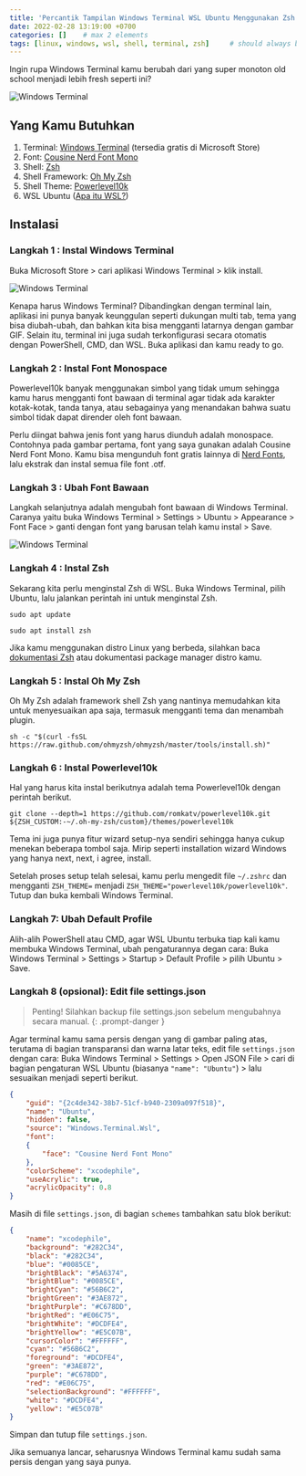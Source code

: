 ```yaml
---
title: 'Percantik Tampilan Windows Terminal WSL Ubuntu Menggunakan Zsh (Z shell)'
date: 2022-02-28 13:19:00 +0700
categories: []    # max 2 elements
tags: [linux, windows, wsl, shell, terminal, zsh]     # should always be lowercase. min = 0, max = infinity
---
```


Ingin rupa Windows Terminal kamu berubah dari yang super monoton old school menjadi lebih fresh seperti ini?

![Windows Terminal](https://raw.githubusercontent.com/xcodephile/xcodephile.github.io/main/assets/img/posts/windows-terminal-after-before.png)

## Yang Kamu Butuhkan
1. Terminal: [Windows Terminal](https://www.microsoft.com/en-us/p/windows-terminal/9n0dx20hk701#activetab=pivot:overviewtab) (tersedia gratis di Microsoft Store)
2. Font: [Cousine Nerd Font Mono](https://www.nerdfonts.com/font-downloads)
3. Shell: [Zsh](https://github.com/zsh-users/zsh)
4. Shell Framework: [Oh My Zsh](https://github.com/ohmyzsh/ohmyzsh)
4. Shell Theme: [Powerlevel10k](https://github.com/romkatv/powerlevel10k)
5. WSL Ubuntu ([Apa itu WSL?](https://xcodephile.github.io/posts/perintah-linux-di-windows))

## Instalasi

### Langkah 1 : Instal Windows Terminal

Buka Microsoft Store > cari aplikasi Windows Terminal > klik install.

![Windows Terminal](https://raw.githubusercontent.com/xcodephile/xcodephile.github.io/main/assets/img/posts/windows-terminal-store.png)

Kenapa harus Windows Terminal? Dibandingkan dengan terminal lain, aplikasi ini punya banyak keunggulan seperti dukungan multi tab, tema yang bisa diubah-ubah, dan bahkan kita bisa mengganti latarnya dengan gambar GIF. Selain itu, terminal ini juga sudah terkonfigurasi secara otomatis dengan PowerShell, CMD, dan WSL. Buka aplikasi dan kamu ready to go.

### Langkah 2 : Instal Font Monospace

Powerlevel10k banyak menggunakan simbol yang tidak umum sehingga kamu harus mengganti font bawaan di terminal agar tidak ada karakter kotak-kotak, tanda tanya, atau sebagainya yang menandakan bahwa suatu simbol tidak dapat dirender oleh font bawaan.

Perlu diingat bahwa jenis font yang harus diunduh adalah monospace. Contohnya pada gambar pertama, font yang saya gunakan adalah Cousine Nerd Font Mono. Kamu bisa mengunduh font gratis lainnya di [Nerd Fonts](https://www.nerdfonts.com/font-downloads), lalu ekstrak dan instal semua file font .otf.

### Langkah 3 : Ubah Font Bawaan

Langkah selanjutnya adalah mengubah font bawaan di Windows Terminal. Caranya yaitu buka Windows Terminal > Settings > Ubuntu > Appearance > Font Face > ganti dengan font yang barusan telah kamu instal > Save.

![Windows Terminal](https://raw.githubusercontent.com/xcodephile/xcodephile.github.io/main/assets/img/posts/windows-terminal-setting-font-face.png)

### Langkah 4 : Instal Zsh

Sekarang kita perlu menginstal Zsh di WSL. Buka Windows Terminal, pilih Ubuntu, lalu jalankan perintah ini untuk menginstal Zsh.

```shell
sudo apt update
```

```shell
sudo apt install zsh
```

Jika kamu menggunakan distro Linux yang berbeda, silahkan baca [dokumentasi Zsh](https://zsh.sourceforge.io/) atau dokumentasi package manager distro kamu. 

### Langkah 5 : Instal Oh My Zsh

Oh My Zsh adalah framework shell Zsh yang nantinya memudahkan kita untuk menyesuaikan apa saja, termasuk mengganti tema dan menambah plugin.

```shell
sh -c "$(curl -fsSL https://raw.github.com/ohmyzsh/ohmyzsh/master/tools/install.sh)"
```

### Langkah 6 : Instal Powerlevel10k

Hal yang harus kita instal berikutnya adalah tema Powerlevel10k dengan perintah berikut.

```shell
git clone --depth=1 https://github.com/romkatv/powerlevel10k.git ${ZSH_CUSTOM:-~/.oh-my-zsh/custom}/themes/powerlevel10k
```

Tema ini juga punya fitur wizard setup-nya sendiri sehingga hanya cukup menekan beberapa tombol saja. Mirip seperti installation wizard Windows yang hanya next, next, i agree, install. 

Setelah proses setup telah selesai, kamu perlu mengedit file `~/.zshrc` dan mengganti `ZSH_THEME=` menjadi `ZSH_THEME="powerlevel10k/powerlevel10k"`. Tutup dan buka kembali Windows Terminal.

### Langkah 7: Ubah Default Profile 

Alih-alih PowerShell atau CMD, agar WSL Ubuntu terbuka tiap kali kamu membuka Windows Terminal, ubah pengaturannya degan cara: Buka Windows Terminal > Settings > Startup > Default Profile > pilih Ubuntu > Save.

### Langkah 8 (opsional): Edit file settings.json

> Penting! Silahkan backup file settings.json sebelum mengubahnya secara manual.
{: .prompt-danger }

Agar terminal kamu sama persis dengan yang di gambar paling atas, terutama di bagian transparansi dan warna latar teks, edit file `settings.json` dengan cara: Buka Windows Terminal > Settings > Open JSON File > cari di bagian pengaturan WSL Ubuntu (biasanya `"name": "Ubuntu"`) > lalu sesuaikan menjadi seperti berikut.

```json
{
    "guid": "{2c4de342-38b7-51cf-b940-2309a097f518}",
    "name": "Ubuntu",
    "hidden": false,
    "source": "Windows.Terminal.Wsl",
    "font": 
    {
        "face": "Cousine Nerd Font Mono"
    },
    "colorScheme": "xcodephile",
    "useAcrylic": true,
    "acrylicOpacity": 0.8
}
```

Masih di file `settings.json`, di bagian `schemes` tambahkan satu blok berikut:

```json
{
    "name": "xcodephile",
    "background": "#282C34",
    "black": "#282C34",
    "blue": "#0085CE",
    "brightBlack": "#5A6374",
    "brightBlue": "#0085CE",
    "brightCyan": "#56B6C2",
    "brightGreen": "#3AE872",
    "brightPurple": "#C678DD",
    "brightRed": "#E06C75",
    "brightWhite": "#DCDFE4",
    "brightYellow": "#E5C07B",
    "cursorColor": "#FFFFFF",
    "cyan": "#56B6C2",
    "foreground": "#DCDFE4",
    "green": "#3AE872",
    "purple": "#C678DD",
    "red": "#E06C75",
    "selectionBackground": "#FFFFFF",
    "white": "#DCDFE4",
    "yellow": "#E5C07B"
}
```

Simpan dan tutup file `settings.json`.

Jika semuanya lancar, seharusnya Windows Terminal kamu sudah sama persis dengan yang saya punya.